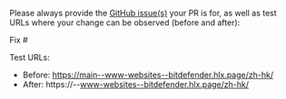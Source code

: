 Please always provide the [GitHub issue(s)](../issues) your PR is for, as well as test URLs where your change can be observed (before and after):

Fix #<gh-issue-id>

Test URLs:
- Before: https://main--www-websites--bitdefender.hlx.page/zh-hk/
- After: https://<branch>--www-websites--bitdefender.hlx.page/zh-hk/

